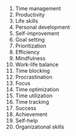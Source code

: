 

1. Time management
2. Productivity
3. Life skills
4. Personal development
5. Self-improvement
6. Goal setting
7. Prioritization
8. Efficiency
9. Mindfulness
10. Work-life balance
11. Time blocking
12. Procrastination
13. Focus
14. Time optimization
15. Time utilization
16. Time tracking
17. Success
18. Achievement
19. Self-help
20. Organizational skills
